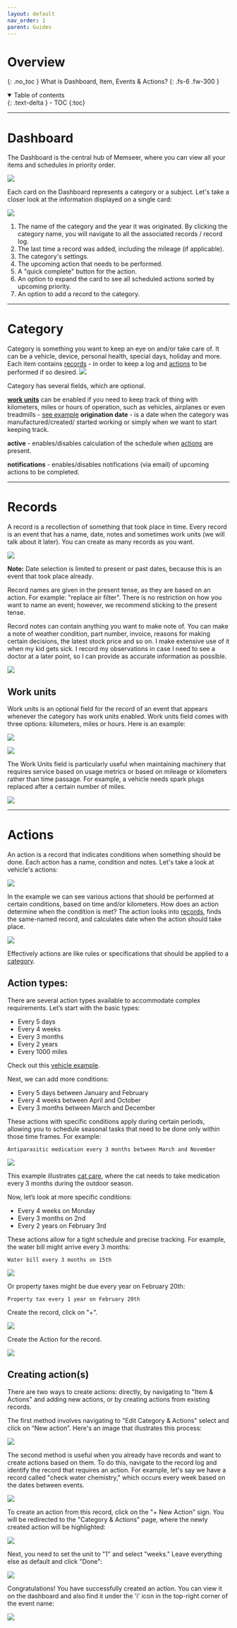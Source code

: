 ```yaml
---
layout: default
nav_order: 1
parent: Guides
---
```


# Overview
{: .no_toc }
What is Dashboard, Item, Events & Actions?
{: .fs-6 .fw-300 }


<details open markdown="block">
  <summary>
    Table of contents
  </summary>
  {: .text-delta }
- TOC
{:toc}
</details>

---

# Dashboard

The Dashboard is the central hub of Memseer, where you can view all your items and schedules in priority order.

![](../../assets/images/dashboard.png)

Each card on the Dashboard represents a category or a subject. Let's take a closer look at the information displayed on a single card:

![](../../assets/images/guides/overview/dashboard_card.png)

1. The name of the category and the year it was originated. By clicking the category name, you will navigate to all the associated records / record log.
2. The last time a record was added, including the mileage (if applicable).
3. The category's settings.
4. The upcoming action that needs to be performed.
5. A "quick complete" button for the action.
6. An option to expand the card to see all scheduled actions sorted by upcoming priority.
7. An option to add a record to the category.

---

# Category

Category is something you want to keep an eye on and/or take care of. It can be a vehicle, device, personal health, special days, holiday and more. Each item contains [records](#records) - in order to keep a log and [actions](#actions) to be performed if so desired.
![](../../assets/images/guides/overview/new_category.png)

Category has several fields, which are optional.

**[work units](#work-units)** can be enabled if you need to keep track of thing with kilometers, miles or hours of operation, such as vehicles, airplanes or even treadmills - [see example](#work-units)
**origination date** - is a date when the category was manufactured/created/ started working or simply when we want to start keeping track.

**active** - enables/disables calculation of the schedule when [actions](#actions) are present.

**notifications** - enables/disables notifications (via email) of upcoming actions to be completed.

---

# Records

A record is a recollection of something that took place in time. Every record is an event that has a name, date, notes and sometimes work units (we will talk about it later). You can create as many records as you want.

![](../../assets/images/guides/overview/past_present_date.png)

**Note:** Date selection is limited to present or past dates, because this is an event that took place already.

Record names are given in the present tense, as they are based on an action. For example: "replace air filter". There is no restriction on how you want to name an event; however, we recommend sticking to the present tense.

Record notes can contain anything you want to make note of. You can make a note of weather condition, part number, invoice, reasons for making certain decisions, the latest stock price and so on. I make extensive use of it when my kid gets sick. I record my observations in case I need to see a doctor at a later point, so I can provide as accurate information as possible.

![](../../assets/images/guides/overview/my_baby.png)

## Work units

Work units is an optional field for the record of an event that appears whenever the category has work units enabled. Work units field comes with three options: kilometers, miles or hours. Here is an example:

![](../../assets/images/guides/overview/category_select_work_units.png)

![](../../assets/images/guides/overview/work_units.png)

The Work Units field is particularly useful when maintaining machinery that requires service based on usage metrics or based on mileage or kilometers rather than time passage. For example, a vehicle needs spark plugs replaced after a certain number of miles.

![](../../assets/images/guides/overview/example_sparkplugs.png)

---

# Actions

An action is a record that indicates conditions when something should be done. Each action has a name, condition and notes. Let's take a look at vehicle's actions:

![](../../assets/images/guides/overview/example_actions.png)

In the example we can see various actions that should be performed at certain conditions, based on time and/or kilometers. How does an action determine when the condition is met? The action looks into [records](#records), finds the same-named record, and calculates date when the action should take place.

![](../../assets/images/guides/overview/example_vehicle.png)

Effectively actions are like rules or specifications that should be applied to a [category](#category).

## Action types:

There are several action types available to accommodate complex requirements. Let’s start with the basic types:

- Every 5 days
- Every 4 weeks
- Every 3 months
- Every 2 years
- Every 1000 miles

Check out this [vehicle example](../examples/vehicle.md). 

Next, we can add more conditions:

- Every 5 days between January and February
- Every 4 weeks between April and October
- Every 3 months between March and December

These actions with specific conditions apply during certain periods, allowing you to schedule seasonal tasks that need to be done only within those time frames. For example:

`Antiparasitic medication every 3 months between March and November`

![](../../assets/images/guides/overview/antiparasitic_medication_every_3_months_between_mar_and_nov.png)

This example illustrates [cat care](../examples/my_cat.md), where the cat needs to take medication every 3 months during the outdoor season.

Now, let’s look at more specific conditions:

- Every 4 weeks on Monday
- Every 3 months on 2nd
- Every 2 years on February 3rd

These actions allow for a tight schedule and precise tracking. For example, the water bill might arrive every 3 months:

`Water bill every 3 months on 15th`

![](../../assets/images/guides/overview/water_bill_every_3_months_on_15th.png)

Or property taxes might be due every year on February 20th:

`Property tax every 1 year on February 20th`

Create the record, click on "+".

![](../../assets/images/guides/overview/property_tax_add_action.png)

Create the Action for the record.

![](../../assets/images/guides/overview/property_tax_every_1_year_on_feb_20th.png)


## Creating action(s)

There are two ways to create actions: directly, by navigating to "Item & Actions" and adding new actions, or by creating actions from existing records.

The first method involves navigating to "Edit Category & Actions" select and click on “New action”. Here's an image that illustrates this process:

![](../../assets/images/guides/overview/create_action_edit_category_and_actions.png)

The second method is useful when you already have records and want to create actions based on them. To do this, navigate to the record log and identify the record that requires an action. For example, let's say we have a record called "check water chemistry," which occurs every week based on the dates between events.

![](../../assets/images/guides/overview/example_hot_tub_check_water.png)

To create an action from this record, click on the "+ New Action" sign. You will be redirected to the "Category & Actions" page, where the newly created action will be highlighted:

![](../../assets/images/guides/overview/newly_created_action.png)

Next, you need to set the unit to "1" and select "weeks." Leave everything else as default and click "Done":

![](../../assets/images/guides/overview/newly_created_action_complete.png)

Congratulations! You have successfully created an action. You can view it on the dashboard and also find it under the 'i' icon in the top-right corner of the event name:

![](../../assets/images/guides/overview/example_hot_tub_check_water_complete.png)
